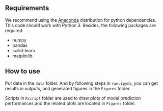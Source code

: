 ## Requirements

We recommend using the [Anaconda](https://docs.anaconda.com/anaconda/install/) distribution for python dependencies. This code should work with Python 3. Besides, the following packages are required:

- numpy 
- pandas
- scikit-learn
- matplotlib

## How to use

Put data in the `data` folder. And by following steps in `run.ipynb`, you can get results in outputs, and generated figures in the `Figures` folder.

Scripts in `Rscript` folder are used to draw plots of model prediction performances,and the related plots are located in `Figures` folder.
